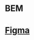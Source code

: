 # BEM

# [Figma](https://www.figma.com/design/mmr3JccMcVPG49hcD4HinA/Cokteil-%2B-(Copy)?node-id=8%3A1890&t=XRyhzLLRnpJFrEjW-1)
